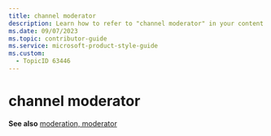 ```yaml
---
title: channel moderator
description: Learn how to refer to "channel moderator" in your content.
ms.date: 09/07/2023
ms.topic: contributor-guide
ms.service: microsoft-product-style-guide
ms.custom:
  - TopicID 63446
---
```



# channel moderator

**See also** [moderation, moderator](~/teams-style-guide/a-z-word-list/m/moderation-moderator.md)  

